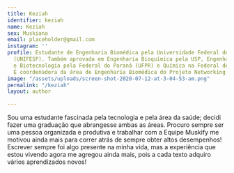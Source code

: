 ```yaml
---
title: Keziah
identifier: keziah
name: Keziah
sex: Muskiana
email: placeholder@gmail.com
instagram: ''
profile: Estudante de Engenharia Biomédica pela Universidade Federal de São Paulo
  (UNIFESP). Também aprovada em Engenharia Bioquímica pela USP, Engenharia de Bioprocessos
  e Biotecnologia pela Federal do Paraná (UFPR) e Química na Federal de Goiás (UFG).
  É coordenadora da área de Engenharia Biomédica do Projeto Networking (@projetonetworkingpvt).
image: "/assets/uploads/screen-shot-2020-07-12-at-3-04-53-am.png"
permalink: "/keziah"
layout: author

---
```

Sou uma estudante fascinada pela tecnologia e pela área da saúde; decidi fazer uma graduação que abrangesse ambas as áreas. Procuro sempre ser uma pessoa organizada e produtiva e trabalhar com a Equipe Muskify me motivou ainda mais para correr atrás de sempre obter altos desempenhos! Escrever sempre foi algo presente na minha vida, mas a experiência que estou vivendo agora me agregou ainda mais, pois a cada texto adquiro vários aprendizados novos!